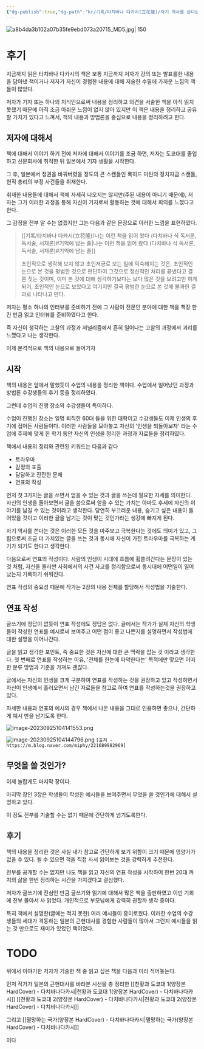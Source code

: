 ```yaml
---
{"dg-publish":true,"dg-path":"kr/기록/타치바나 다카시(立花隆)/자기 역사를 쓴다는 것 (역사의 흐름 속에서 개인이 삶을 기록하는 방법).md","permalink":"/kr/기록/타치바나 다카시(立花隆)/자기 역사를 쓴다는 것 (역사의 흐름 속에서 개인이 삶을 기록하는 방법)/","title":"자기 역사를 쓴다는 것 (역사의 흐름 속에서 개인이 삶을 기록하는 방법)","tags":["📚Book"],"created":"2023-09-17","updated":"2023-09-24 15:06:39"}
---
```



![a8b4da3b102a07b35fe9ebd073a20715_MD5.jpg| 150](/img/user/%EA%B8%B0%EB%A1%9D/assets/%EC%9E%90%EA%B8%B0%20%EC%97%AD%EC%82%AC%EB%A5%BC%20%EC%93%B4%EB%8B%A4%EB%8A%94%20%EA%B2%83%20(%EC%97%AD%EC%82%AC%EC%9D%98%20%ED%9D%90%EB%A6%84%20%EC%86%8D%EC%97%90%EC%84%9C%20%EA%B0%9C%EC%9D%B8%EC%9D%B4%20%EC%82%B6%EC%9D%84%20%EA%B8%B0%EB%A1%9D%ED%95%98%EB%8A%94%20%EB%B0%A9%EB%B2%95)/image/a8b4da3b102a07b35fe9ebd073a20715_MD5.jpg)

# 후기
지금까지 읽은 타치바나 다카시의 책은 보통 지금까지 저자가 강의 또는 발표를한 내용을 담아낸 책이거나 저자가 자신이 경험한 내용에 대해 저술한 수필에 가까운 느낌의 책들이 많았다.

저자가 기자 또는 하나의 지식인으로써 내용을 정리하고 의견을 서술한 책을 아직 읽지 못했기 때문에 아직 조금 아쉬운 느낌이 없지 않아 있지만 이 책은 내용을 정리하고 공유할 가치가 있다고 느껴서, 책의 내용과 방법론을 중심으로 내용을 정리하려고 한다.

## 저자에 대해서

책에 대해서 이야기 하기 전에 저자에 대해서 이야기를 조금 하면, 저자는 도쿄대를 졸업하고 신문회사에 취직한 뒤 일본에서 기자 생활을 시작한다.

그 후, 일본에서 정권을 바꿔버렸을 정도의 큰 스캔들인 록히드 마틴의 정치자금 스캔들, 현직 총리의 부정 사건들을 취재한다.

취재한 내용들에 대해서 책에 자세히 나오지는 않지만(주된 내용이 아니기 때문에), 저자는 그가 이러한 과정을 통해 자신이 기자로써 활동하는 것에 대해서 회의를 느꼈다고 한다.

그 감정을 전부 알 수는 없겠지만 그는 다음과 같은 문장으로 이러한 느낌을 표현하였다.

> [[기록/타치바나 다카시(立花隆)/나는 이런 책을 읽어 왔다 (다치바나 식 독서론, 독서술, 서재론)#기억에 남는 줄\|나는 이런 책을 읽어 왔다 (다치바나 식 독서론, 독서술, 서재론)#기억에 남는 줄]]
> 
> 초인적으로 생각해 보지 않고 초인저긍로 보는 일에 익숙해지는 것은, 초인적인 눈으로 본 것을 평범한 것으로 판단하여 그것으로 정신적인 처리를 끝냈다고 결론 짓는 것이며, 이미 본 것에 대해 생각하기보다는 보다 많은 것을 보려고만 하게 되어, 초인적인 눈으로 보았다고 여기지만 결국 평범한 눈으로 본 것에 불과한 결과로 나타나고 만다.

저자는 평소 하나의 인터뷰를 준비하기 전에 그 사람이 전문인 분야에 대한 책을 책장 한 칸 만큼 읽고 인터뷰를 준비하였다고 한다. 

즉 자신이 생각하는 고찰의 과정과 저널리즘에서 흔히 일어나는 고찰의 과정에서 괴리를 느꼈다고 나는 생각한다.

이제 본격적으로 책의 내용으로 들어가자

## 시작
책의 내용은 앞에서 말했듯이 수업의 내용을 정리한 책이다. 수업에서 일어났던 과정과 방법론 수강생들의 후기 등을 정리하였다.

그런데 수업의 진행 장소와 수강생들이 특이하다. 

수업이 진행된 장소는 일명 퇴직한 60대 들을 위한 대학이고 수강생들도 이제 인생의 후기에 접어든 사람들이다. 이러한 사람들을 모아놓고 자신의 '인생을 되돌아보자' 라는 수업에 주제에 맞게 한 학기 동안 자신의 인생을 정리한 과정과 자료들을 정리하였다.

책에서 내용의 정리와 관련된 키워드는 다음과 같다
- 트라우마
- 감정의 표출
- 담담하고 잔잔한 문체
- 연표의 작성

먼저 첫 3가지는 글을 쓰면서 얻을 수 있는 것과 글을 쓰는데 필요한 자세를 의미한다. 자신의 인생을 돌아보면서 글을 씀으로써 얻을 수 있는 가치는 아마도 후세에 자신의 이야기를 남길 수 있는 것이라고 생각한다. 당연히 부끄러운 내용, 숨기고 싶은 내용이 들어있을 것이고 이러한 글을 남기는 것이 맞는 것인가라는 생강에 빠지게 된다.

자기 역사를 쓴다는 것은 이러한 모든 것을 마주보고 극복한다는 것에도 의미가 있고, 그럼으로써 조금 더 가치있는 글을 쓰는 것과 동시에 자신이 가진 트라우마를 극복하는 계기가 되기도 한다고 생각한다.

다음으로써 연표의 작성이다. 사람의 인생이 시대에 흐름에 휩쓸려간다는 문장이 있는 것 처럼, 자신을 둘러싼 사회에서의 사건 사고를 정리함으로써 동시대에 어떤일이 일어났는지 기록하기 쉬워진다.

연표 작성의 중요성 때문에 작가는 2장의 내용 전체를 할당해서 작성법을 기술한다.

## 연표 작성 
글쓰기에 정답이 없듯이 연표 작성에도 정답은 없다. 글에서는 작가가 실제 자신의 학생들이 작성한 연표를 예시로써 보여주고 어떤 점이 좋고 나쁜지를 설명하면서 작성법에 대한 설명을 이어나간다.

글을 읽고 생각한 포인트, 즉 중요한 것은 자신에 대한 큰 맥락을 잡는 것 이라고 생각한다. 첫 번째로 연표를 작성하는 이유, '전체를 한눈에 파악한다는' 목적에만 맞으면 어떠한 분류 방법과 기준을 가져도 괜찮다.

글에서는 자신의 인생을 크게 구분하여 연표를 작성하는 것을 권장하고 있고 작성하면서 자신이 인생에서 흘러오면서 남긴 자료들을 참고로 하여 연표를 작성하는것을 권장하고있다.

자세한 내용과 연표의 예시의 경우 책에서 나온 내용을 그대로 인용하면 좋으나, 간단하게 예시 만을 남기도록 한다.

![image-20230925104141553.png](/img/user/%EA%B8%B0%EB%A1%9D/assets/%EC%9E%90%EA%B8%B0%20%EC%97%AD%EC%82%AC%EB%A5%BC%20%EC%93%B4%EB%8B%A4%EB%8A%94%20%EA%B2%83%20(%EC%97%AD%EC%82%AC%EC%9D%98%20%ED%9D%90%EB%A6%84%20%EC%86%8D%EC%97%90%EC%84%9C%20%EA%B0%9C%EC%9D%B8%EC%9D%B4%20%EC%82%B6%EC%9D%84%20%EA%B8%B0%EB%A1%9D%ED%95%98%EB%8A%94%20%EB%B0%A9%EB%B2%95)%201/image-20230925104141553.png)

![image-20230925104144796.png](/img/user/%EA%B8%B0%EB%A1%9D/assets/%EC%9E%90%EA%B8%B0%20%EC%97%AD%EC%82%AC%EB%A5%BC%20%EC%93%B4%EB%8B%A4%EB%8A%94%20%EA%B2%83%20(%EC%97%AD%EC%82%AC%EC%9D%98%20%ED%9D%90%EB%A6%84%20%EC%86%8D%EC%97%90%EC%84%9C%20%EA%B0%9C%EC%9D%B8%EC%9D%B4%20%EC%82%B6%EC%9D%84%20%EA%B8%B0%EB%A1%9D%ED%95%98%EB%8A%94%20%EB%B0%A9%EB%B2%95)%201/image-20230925104144796.png)
`[출처 - https://m.blog.naver.com/miphy/221689982969]`

## 무엇을 쓸 것인가?
이제 놀랍게도 마지막 장이다.

마지막 장인 3장은 학생들이 작성한 예시들을 보여주면서 무엇을 쓸 것인가에 대해서 설명하고 있다. 

이 장도 전부를 기술할 수는 없기 때문에 간단하게 넘기도록한다.

## 후기
책의 내용을 정리한 것은 사실 내가 참고로 간단하게 보기 위함이 크기 때문에 영양가가 없을 수 있다. 될 수 있으면 책을 직접 사서 읽어보는 것을 강력하게 추천한다.

전부를 공개할 수는 없지만 나도 책을 읽고 자신의 연표 작성을 시작하여 한번 20대 까지의 삶을 한번 정리하는 시간을 가지겠다고 결심했다.

저자가 글쓰기에 진심인 만큼 글쓰기와 읽기에 대해서 많은 책을 출판하였고 이번 기회에 전부 몰아서 사 읽었다. 개인적으로 부모님에게 강력히 권할까 생각 중이다.

특히 책에서 설명한(글에는 적지 못한) 여러 예시들이 흥미로웠다. 이러한 수업의 수강생들의 세대가 격동하는 일본의 근현대사를 경험한 사람들이 많아서 그런지 예시들을 읽는 것 만으로도 재미가 있었던 책이었다. 
# TODO
위에서 이야기한 저자가 기술한 책 중 읽고 싶은 책을 다음과 미리 적어놓는다.

먼저 
작가가 일본의 근현대사를 바라본 시선을 총 정리한 
[[천황과 도쿄대 1(양장본 HardCover) - 다치바나다카시\|천황과 도쿄대 1(양장본 HardCover) - 다치바나다카시]]
[[천황과 도쿄대 2(양장본 HardCover) - 다치바나다카시\|천황과 도쿄대 2(양장본 HardCover) - 다치바나다카시]]

그리고
[[멸망하는 국가(양장본 HardCover) - 다치바나다카시\|멸망하는 국가(양장본 HardCover) - 다치바나다카시]]

이다